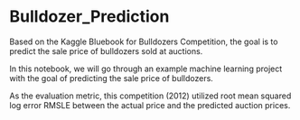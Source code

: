 # Bulldozer_Prediction
Based on the Kaggle Bluebook for Bulldozers Competition, the goal is to predict the sale price of bulldozers sold at auctions.

In this notebook, we will go through an example machine learning project with the goal of predicting the sale price of bulldozers.

As the evaluation metric, this competition (2012) utilized root mean squared log error RMSLE between the actual price and the predicted auction prices. 
